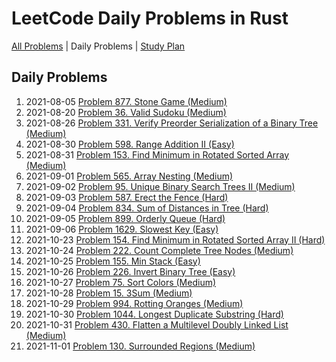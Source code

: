 LeetCode Daily Problems in Rust
===============================

[All Problems](README.md) | Daily Problems | [Study Plan](STUDY_PLAN.md)

Daily Problems
--------------

1. 2021-08-05 [Problem 877. Stone Game (Medium)](problem_0877/)
2. 2021-08-20 [Problem 36. Valid Sudoku (Medium)](problem_0036/)
3. 2021-08-26 [Problem 331. Verify Preorder Serialization of a Binary Tree (Medium)](problem_0331/)
4. 2021-08-30 [Problem 598. Range Addition II (Easy)](problem_0598/)
5. 2021-08-31 [Problem 153. Find Minimum in Rotated Sorted Array (Medium)](problem_0153/)
6. 2021-09-01 [Problem 565. Array Nesting (Medium)](problem_0565/)
7. 2021-09-02 [Problem 95. Unique Binary Search Trees II (Medium)](problem_0095/)
8. 2021-09-03 [Problem 587. Erect the Fence (Hard)](problem_0587/)
9. 2021-09-04 [Problem 834. Sum of Distances in Tree (Hard)](problem_0834/)
10. 2021-09-05 [Problem 899. Orderly Queue (Hard)](problem_0899/)
11. 2021-09-06 [Problem 1629. Slowest Key (Easy)](problem_1629/)
12. 2021-10-23 [Problem 154. Find Minimum in Rotated Sorted Array II (Hard)](problem_0154/)
13. 2021-10-24 [Problem 222. Count Complete Tree Nodes (Medium)](problem_0222/)
14. 2021-10-25 [Problem 155. Min Stack (Easy)](problem_0155/)
15. 2021-10-26 [Problem 226. Invert Binary Tree (Easy)](problem_0226/)
16. 2021-10-27 [Problem 75. Sort Colors (Medium)](problem_0075/)
17. 2021-10-28 [Problem 15. 3Sum (Medium)](problem_0015/)
18. 2021-10-29 [Problem 994. Rotting Oranges (Medium)](problem_0994/)
19. 2021-10-30 [Problem 1044. Longest Duplicate Substring (Hard)](problem_1044/)
20. 2021-10-31 [Problem 430. Flatten a Multilevel Doubly Linked List (Medium)](problem_0430/)
21. 2021-11-01 [Problem 130. Surrounded Regions (Medium)](problem_0130/)
